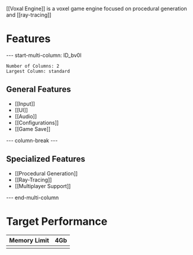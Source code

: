 [[Voxal Engine]] is a voxel game engine focused on procedural generation and [[ray-tracing]]

# Features
--- start-multi-column: ID_bv0l
```column-settings
Number of Columns: 2
Largest Column: standard
```

## General Features
- [[Input]]
- [[UI]]
- [[Audio]]
- [[Configurations]]
- [[Game Save]]


--- column-break ---
## Specialized Features
- [[Procedural Generation]]
- [[Ray-Tracing]]
- [[Multiplayer Support]]

--- end-multi-column
# Target Performance

| Memory Limit | 4Gb |
| ------------ | --- |
|              |     |


